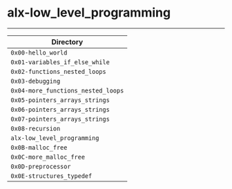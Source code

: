 # alx-low_level_programming
---------------------------
| Directory |
| -------- |
| `0x00-hello_world` |
| `0x01-variables_if_else_while` |
| `0x02-functions_nested_loops` |
| `0x03-debugging` |
| `0x04-more_functions_nested_loops` |
| `0x05-pointers_arrays_strings` |
| `0x06-pointers_arrays_strings` |
| `0x07-pointers_arrays_strings` |
| `0x08-recursion` |
| `alx-low_level_programming` |
| `0x0B-malloc_free` |
| `0x0C-more_malloc_free` |
| `0x0D-preprocessor` |
| `0x0E-structures_typedef` |

